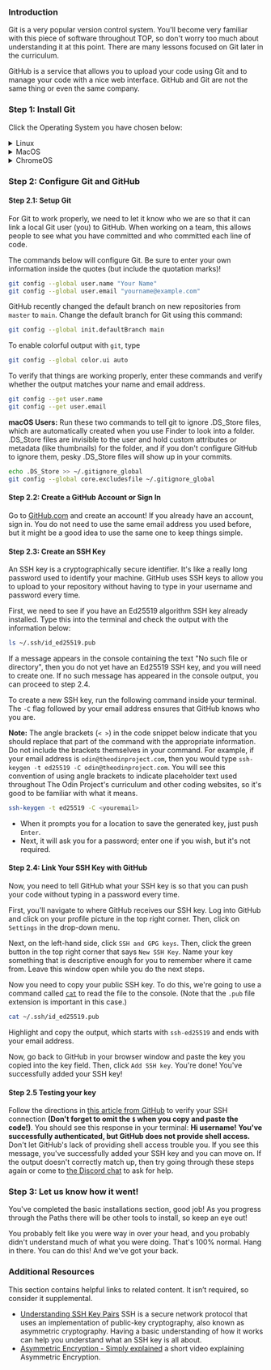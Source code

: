 ### Introduction

Git is a very popular version control system. You'll become very familiar with this piece of software throughout TOP, so don't worry too much about understanding it at this point. There are many lessons focused on Git later in the curriculum.

GitHub is a service that allows you to upload your code using Git and to manage your code with a nice web interface. GitHub and Git are not the same thing or even the same company.

### Step 1: Install Git

Click the Operating System you have chosen below:

<details markdown="block">
<summary class="dropDown-header">Linux
</summary>

#### Step 1.1: Update the system

Run these commands in the terminal to update the Linux system:

~~~bash
sudo apt update
sudo apt upgrade
~~~

#### Step 1.2: Install git

You likely have `git` installed already, but to make sure that we have the most up to date version of git, run the following commands:

~~~bash
sudo add-apt-repository ppa:git-core/ppa
sudo apt update
sudo apt install git
~~~

#### Step 1.3: Verify version

Make sure your git version is **at least** 2.28 by running this command:

~~~bash
git --version
~~~

If the version number is less than 2.28, follow the instructions again. 

</details>


<details markdown="block">
<summary class="dropDown-header">MacOS
</summary>

#### Step 1.0: Install Homebrew
  
First, you'll need to install Homebrew.  Make sure you have checked the requirements [here](https://docs.brew.sh/Installation#macos-requirements). Once you meet the requirements, copy and paste the following into your terminal:

~~~bash
/bin/bash -c "$(curl -fsSL https://raw.githubusercontent.com/Homebrew/install/HEAD/install.sh)"
~~~

**Note:** On an Apple Silicon Mac you will have an extra step to take.
If you look at the terminal output after installing Homebrew, you will see "Installation Successful!". Further down in the terminal there will be a section called "Next steps". 
Reading the terminal may seem a bit intimidating, but this is a great chance to overcome those feelings. Follow the next steps as stated in your terminal (copy and paste the commands given) to add Homebrew to your PATH, which allows you to use the `brew` command prefix. 

#### Step 1.1: Update Git

MacOS already comes with a version of Git, but you should update to the latest version. In the terminal, type

~~~bash
brew install git
~~~

This will install the latest version of Git. Easy, right?

#### Step 1.2: Verify version

If you have just installed and/or updated Git from the previous step, first close that terminal window.
  
**Open a new terminal window** and then make sure your git version is **at least** 2.28 by running this command:

~~~bash
git --version
~~~

If the version number is less than 2.28, follow the instructions again. If you are encountering a `no formulae found in taps` error:

1. Run `brew doctor`
2. You will see an output like the one below. NOTE: The actual output of `brew doctor` may vary based on the version of MacOS you're running, and any other issues you may have with your own installation. Ultimately, you must run each command line snippet that Homebrew provides after running `brew doctor` to repair your installation of Homebrew, including `brew cleanup` at the end.
![Screen_Shot_2021-02-11_at_8 06 38_PM](https://cdn.statically.io/gh/TheOdinProject/curriculum/284f0cdc998be7e4751e29e8458323ad5d320303/foundations/installations/setting_up_git/imgs/00.png)
3. Run `brew install git`, **open a new terminal window**, and then check your version of Git, which should now be the latest.

</details>

<details markdown="block">
<summary class="dropDown-header">ChromeOS
</summary>

You will need to install Git from the source by following the instructions from this [Digital Ocean tutorial](https://www.digitalocean.com/community/tutorials/how-to-install-git-on-debian-10#installing-git-from-source).

</details>

### Step 2: Configure Git and GitHub

#### Step 2.1: Setup Git

For Git to work properly, we need to let it know who we are so that it can link a local Git user (you) to GitHub. When working on a team, this allows people to see what you have committed and who committed each line of code.

The commands below will configure Git. Be sure to enter your own information inside the quotes (but include the quotation marks)!

~~~bash
git config --global user.name "Your Name"
git config --global user.email "yourname@example.com"
~~~

GitHub recently changed the default branch on new repositories from `master` to `main`. Change the default branch for Git using this command:

~~~bash
git config --global init.defaultBranch main
~~~

To enable colorful output with `git`, type

~~~bash
git config --global color.ui auto
~~~

To verify that things are working properly, enter these commands and verify whether the output matches your name and email address.

~~~bash
git config --get user.name
git config --get user.email
~~~

**macOS Users:** Run these two commands to tell git to ignore .DS_Store files, which are automatically created when you use Finder to look into a folder. .DS_Store files are invisible to the user and hold custom attributes or metadata (like thumbnails) for the folder, and if you don't configure GitHub to ignore them, pesky .DS_Store files will show up in your commits.

~~~bash
echo .DS_Store >> ~/.gitignore_global
git config --global core.excludesfile ~/.gitignore_global
~~~

#### Step 2.2: Create a GitHub Account or Sign In

Go to [GitHub.com](https://github.com/) and create an account! If you already have an account, sign in. You do not need to use the same email address you used before, but it might be a good idea to use the same one to keep things simple.

#### Step 2.3: Create an SSH Key

An SSH key is a cryptographically secure identifier. It's like a really long password used to identify your machine. GitHub uses SSH keys to allow you to upload to your repository without having to type in your username and password every time.

First, we need to see if you have an Ed25519 algorithm SSH key already installed. Type this into the terminal and check the output with the information below:

~~~bash
ls ~/.ssh/id_ed25519.pub
~~~

If a message appears in the console containing the text "No such file or directory", then you do not yet have an Ed25519 SSH key, and you will need to create one. If no such message has appeared in the console output, you can proceed to step 2.4.

To create a new SSH key, run the following command inside your terminal. The `-C` flag followed by your email address ensures that GitHub knows who you are. 

**Note:** The angle brackets (`< >`) in the code snippet below indicate that you should replace that part of the command with the appropriate information. Do not include the brackets themselves in your command. For example, if your email address is `odin@theodinproject.com`, then you would type `ssh-keygen -t ed25519 -C odin@theodinproject.com`. You will see this convention of using angle brackets to indicate placeholder text used throughout The Odin Project's curriculum and other coding websites, so it's good to be familiar with what it means.

~~~bash
ssh-keygen -t ed25519 -C <youremail>
~~~

* When it prompts you for a location to save the generated key, just push `Enter`.
* Next, it will ask you for a password; enter one if you wish, but it's not required.

#### Step 2.4: Link Your SSH Key with GitHub

Now, you need to tell GitHub what your SSH key is so that you can push your code without typing in a password every time.

First, you'll navigate to where GitHub receives our SSH key. Log into GitHub and click on your profile picture in the top right corner. Then, click on `Settings` in the drop-down menu. 

Next, on the left-hand side, click `SSH and GPG keys`. Then, click the green button in the top right corner that says `New SSH Key`. Name your key something that is descriptive enough for you to remember where it came from. Leave this window open while you do the next steps.

Now you need to copy your public SSH key. To do this, we're going to use a command called [`cat`](http://www.linfo.org/cat.html) to read the file to the console. (Note that the `.pub` file extension is important in this case.)

~~~bash
cat ~/.ssh/id_ed25519.pub
~~~

Highlight and copy the output, which starts with `ssh-ed25519` and ends with your email address. 

Now, go back to GitHub in your browser window and paste the key you copied into the key field. Then, click `Add SSH key`. You're done! You've successfully added your SSH key!

#### Step 2.5 Testing your key

Follow the directions in [this article from GitHub](https://help.github.com/en/articles/testing-your-ssh-connection) to verify your SSH connection **(Don't forget to omit the `$` when you copy and paste the code!)**. You should see this response in your terminal: **Hi username! You've successfully authenticated, but GitHub does not provide shell access.** Don't let GitHub's lack of providing shell access trouble you. If you see this message, you've successfully added your SSH key and you can move on. If the output doesn't correctly match up, then try going through these steps again or come to [the Discord chat](https://discord.gg/fbFCkYabZB) to ask for help.

### Step 3: Let us know how it went!

You've completed the basic installations section, good job! As you progress through the Paths there will be other tools to install, so keep an eye out!

You probably felt like you were way in over your head, and you probably didn't understand much of what you were doing. That's 100% normal. Hang in there. You can do this! And we've got your back.

### Additional Resources

This section contains helpful links to related content. It isn’t required, so consider it supplemental.

* [Understanding SSH Key Pairs](https://winscp.net/eng/docs/ssh_keys) SSH is a secure network protocol that uses an implementation of public-key cryptography, also known as asymmetric cryptography. Having a basic understanding of how it works can help you understand what an SSH key is all about.
* [Asymmetric Encryption - Simply explained](https://www.youtube.com/watch?v=AQDCe585Lnc) a short video explaining Asymmetric Encryption.

